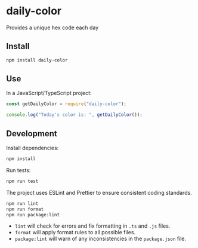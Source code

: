 # daily-color

Provides a unique hex code each day

## Install

```bash
npm install daily-color
```

## Use

In a JavaScript/TypeScript project:

```javascript
const getDailyColor = require("daily-color");

console.log("Today's color is: ", getDailyColor());
```

## Development

Install dependencies:

```bash
npm install
```

Run tests:

```bash
npm run test
```

The project uses ESLint and Prettier to ensure consistent coding standards.

```bash
npm run lint
npm run format
npm run package:lint
```

- `lint` will check for errors and fix formatting in `.ts` and `.js` files.
- `format` will apply format rules to all possible files.
- `package:lint` will warn of any inconsistencies in the `package.json` file.
